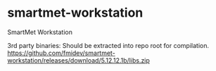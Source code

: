 # smartmet-workstation
SmartMet Workstation

3rd party binaries:
Should be extracted into repo root for compilation.
https://github.com/fmidev/smartmet-workstation/releases/download/5.12.12.1b/libs.zip
